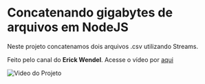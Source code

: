 # Concatenando gigabytes de arquivos em NodeJS

Neste projeto concatenamos dois arquivos .csv utilizando Streams.

Feito pelo canal do **Erick Wendel**. Acesse o vídeo por [aqui](https://www.youtube.com/watch?v=iT97rkTEvSo&list=WL)

![Video do Projeto](./screen.gif)